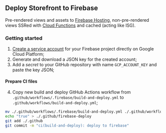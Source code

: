 ## Deploy Storefront to Firebase

Pre-rendered views and assets to [Firebase Hosting](https://firebase.google.com/docs/hosting?hl=pt-br), non-pre-rendered views SSRed with [Cloud Functions](https://firebase.google.com/docs/functions) and cached (acting like ISG).

### Getting started

1. [Create a service account](https://console.cloud.google.com/iam-admin/serviceaccounts) for your Firebase project directly on Google Cloud Platform;
2. Generate and download a JSON key for the created account;
3. Add a _secret_ to your GitHub repository with name `GCP_ACCOUNT_KEY` and paste the key JSON;

#### Prepare CI files

4. Copy new build and deploy GitHub Actions workflow from `.github/workflows/.firebase/build-and-deploy.yml` to `.github/workflows/build-and-deploy.yml`;

```bash
mv ./.github/workflows/.firebase/build-and-deploy.yml ./.github/workflows/build-and-deploy.yml
echo "true" > ./.github/firebase-deploy
git add ./.github
git commit -m "ci(build-and-deploy): deploy to firebase"
```
